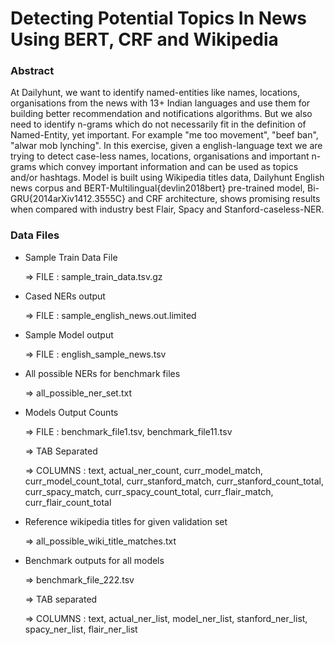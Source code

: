 # Detecting Potential Topics In News Using BERT, CRF and Wikipedia

### Abstract
At Dailyhunt, we want to identify named-entities like names, locations, organisations from the news with 13+ Indian languages and use them for building better recommendation and notifications algorithms. But we also need to identify n-grams which do not necessarily fit in the definition of Named-Entity, yet important. For example "me too movement", "beef ban", "alwar mob lynching". In this exercise, given a english-language text we are trying to detect case-less names, locations, organisations and important n-grams  which convey important information and can be used as topics and/or hashtags. Model is built using Wikipedia titles data, Dailyhunt English news corpus and BERT-Multilingual{devlin2018bert} pre-trained model, Bi-GRU{2014arXiv1412.3555C} and CRF architecture, shows promising results when compared with industry best Flair, Spacy and Stanford-caseless-NER.



### Data Files
* Sample Train Data File

    => FILE : sample_train_data.tsv.gz
    
* Cased NERs output

    => FILE : sample_english_news.out.limited

* Sample Model output 

    => FILE : english_sample_news.tsv
    
* All possible NERs for benchmark files 

    => all_possible_ner_set.txt
    
* Models Output Counts 

    => FILE : benchmark_file1.tsv, benchmark_file11.tsv
    
    => TAB Separated
    
    => COLUMNS : text, actual_ner_count, curr_model_match, curr_model_count_total, curr_stanford_match, curr_stanford_count_total, curr_spacy_match, curr_spacy_count_total, curr_flair_match, curr_flair_count_total
    
* Reference wikipedia titles for given validation set 

    => all_possible_wiki_title_matches.txt 
    
* Benchmark outputs for all models
    
    => benchmark_file_222.tsv
    
    => TAB separated

    => COLUMNS : text, actual_ner_list, model_ner_list, stanford_ner_list, spacy_ner_list, flair_ner_list
    
    
